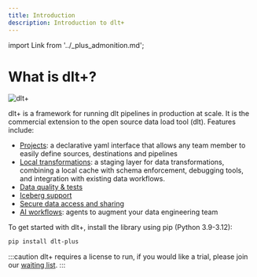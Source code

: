 ```yaml
---
title: Introduction
description: Introduction to dlt+
---
```


import Link from '../_plus_admonition.md';

<Link/>

# What is dlt+?

![dlt+](/img/slot-machine-gif.gif)

dlt+ is a framework for running dlt pipelines in production at scale. It is the commercial extension to the open source data load tool (dlt). Features include:

* [Projects](../plus/features/projects.md): a declarative yaml interface that allows any team member to easily define sources, destinations and pipelines
* [Local transformations](../plus/features/transformations/index.md): a staging layer for data transformations, combining a local cache with schema enforcement, debugging tools, and integration with existing data workflows.
* [Data quality & tests](../plus/features/quality/tests.md)
* [Iceberg support](../plus/ecosystem/iceberg.md)
* [Secure data access and sharing](../plus/features/data-access.md)
* [AI workflows](../plus/features/ai.md): agents to augment your data engineering team

To get started with dlt+, install the library using pip (Python 3.9-3.12):

```sh
pip install dlt-plus
```

:::caution
dlt+ requires a license to run, if you would like a trial, please join our [waiting list](https://info.dlthub.com/waiting-list).
:::